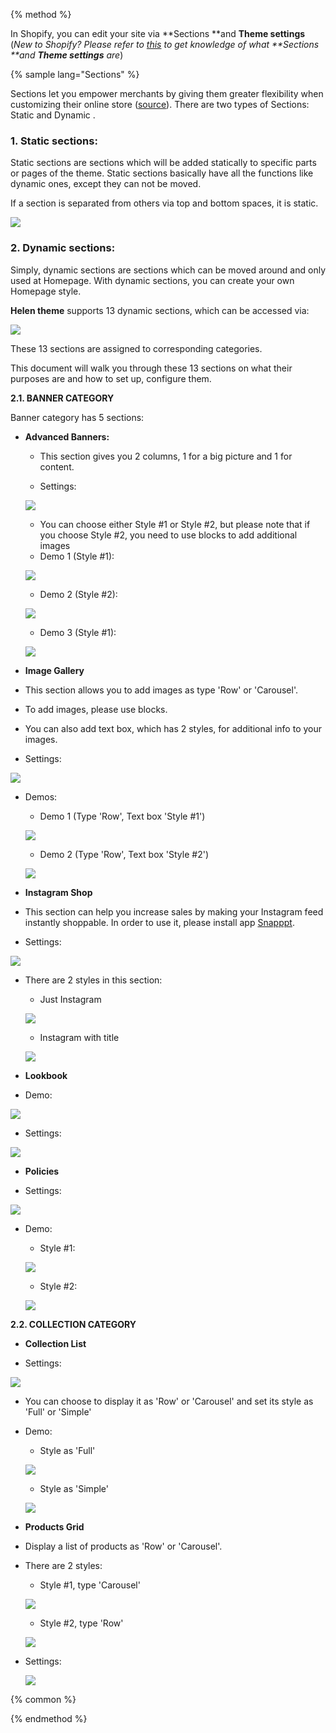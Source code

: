 {% method %}

In Shopify, you can edit your site via **Sections **and **Theme settings**
(_New to Shopify? Please refer to [this](https://help.shopify.com/en/manual/using-themes/change-the-layout/theme-settings/sections-and-settings) to get knowledge of what **Sections **and **Theme settings** are_)

{% sample lang="Sections" %}

Sections let you empower merchants by giving them greater flexibility when customizing their online store ([source](https://www.shopify.com/partners/blog/introducing-sections-for-shopify-themes)). 
There are two types of Sections: Static and Dynamic .

### **1. Static sections:** 
        
Static sections are sections which will be added statically to specific parts or pages of the theme. Static sections basically have all the functions like dynamic ones, except they can not be moved.
        
If a section is separated from others via top and bottom spaces, it is static. 
        
![](/assets/static_section.png)

### **2. Dynamic sections:** 
Simply, dynamic sections are sections which can be moved around and
only used at Homepage. With dynamic sections, you can create your own Homepage style.

**Helen theme** supports 13 dynamic sections, which can be accessed via:

![](/assets/add_section.png)  
        
These 13 sections are assigned to corresponding categories.

This document will walk you through these 13 sections on what their purposes are and how to set up, configure them.

**2.1. BANNER CATEGORY**

Banner category has 5 sections:

* **Advanced Banners:**

  - This section gives you 2 columns, 1 for a big picture and 1 for content. 
  
  - Settings:
  
  ![](/assets/sec_adv_settings.png)

  - You can choose either Style #1 or Style #2, but please note that if you choose Style #2, you need to use blocks to add additional images
   
   * Demo 1 (Style #1):
   
   ![](/assets/sec_adv_banner_demo_1.png)
   
   * Demo 2 (Style #2):
   
   ![](/assets/sec_adv_banner_demo_2.png)
   
   * Demo 3 (Style #1):
   
   ![](/assets/sec_adv_banner_demo_3.png)
   
   
* **Image Gallery**

 - This section allows you to add images as type 'Row' or 'Carousel'.
 
 - To add images, please use blocks.
 
 - You can also add text box, which has 2 styles, for additional info to your images.
 
 - Settings:
 
 ![](/assets/sec_img_gallery_settings.png)
 
 - Demos:
 
   * Demo 1 (Type 'Row', Text box 'Style #1')
   
   ![](/assets/sec_image_gallery_demo_02.png)
   
   * Demo 2 (Type 'Row', Text box 'Style #2')
   
   ![](/assets/sec_img_gallery_demo_2_03.png)


 * **Instagram Shop**
 
  - This section can help you increase sales by making your Instagram feed instantly shoppable. In order to use it, please install app [Snapppt](https://apps.shopify.com/instagram-shop-by-snapppt).
  
  - Settings:
  
  ![](/assets/sec_insta_settings.png)
  
  - There are 2 styles in this section:
  
    * Just Instagram
    
    ![](/assets/just_insta.png)
    
    * Instagram with title
    
    ![](/assets/insta_wt_title.png)
    
    
* **Lookbook**
 - Demo:
 
 ![](/assets/sec_lookbook_demo.png)
 
 - Settings: 
 
 ![](/assets/sec_lookbook_settings.png)


* **Policies**
 - Settings:
        
 ![](/assets/sec_policies_settings.png)
 
 - Demo:
 
   * Style #1:
   
   ![](/assets/sec_policies_demo_1.png)
   
   * Style #2:
   
   ![](/assets/sec_policies_demo_2_03_02.png)
   

**2.2. COLLECTION CATEGORY**

* **Collection List**
 - Settings:
 
  ![](/assets/sec_col_list_settings.png)
  
 - You can choose to display it as 'Row' or 'Carousel' and set its style as 'Full' or 'Simple'   
 
 - Demo:
 
   *  Style as 'Full'
   
   ![](/assets/sec_col_list_full.png)
   
   * Style as 'Simple'
   
   ![](/assets/sec_col_list_simple.png)
   
* **Products Grid**
 - Display a list of products as 'Row' or 'Carousel'.
 
 - There are 2 styles:
 
   * Style #1, type 'Carousel'
   
   ![](/assets/sec_prods_grid_demo_1.png)

   * Style #2, type 'Row' 
   
   ![](/assets/sec_prods_grid_demo_2.png) 
   
 - Settings:
 
   ![](/assets/sec_prod_grid_settings.png)   



{% common %}


{% endmethod %}